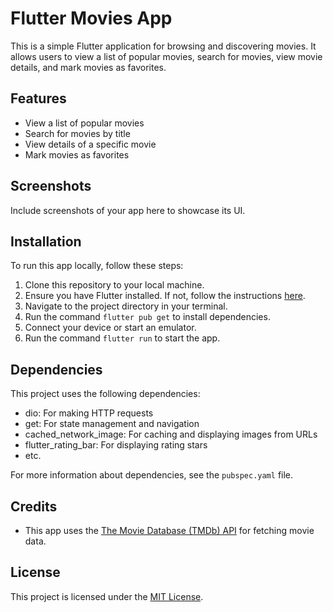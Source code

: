 # Flutter Movies App

This is a simple Flutter application for browsing and discovering movies. It allows users to view a list of popular movies, search for movies, view movie details, and mark movies as favorites.

## Features

- View a list of popular movies
- Search for movies by title
- View details of a specific movie
- Mark movies as favorites

## Screenshots

Include screenshots of your app here to showcase its UI.

## Installation

To run this app locally, follow these steps:

1. Clone this repository to your local machine.
2. Ensure you have Flutter installed. If not, follow the instructions [here](https://flutter.dev/docs/get-started/install).
3. Navigate to the project directory in your terminal.
4. Run the command `flutter pub get` to install dependencies.
5. Connect your device or start an emulator.
6. Run the command `flutter run` to start the app.

## Dependencies

This project uses the following dependencies:

- dio: For making HTTP requests
- get: For state management and navigation
- cached_network_image: For caching and displaying images from URLs
- flutter_rating_bar: For displaying rating stars
- etc.

For more information about dependencies, see the `pubspec.yaml` file.

## Credits

- This app uses the [The Movie Database (TMDb) API](https://www.themoviedb.org/documentation/api) for fetching movie data.


## License

This project is licensed under the [MIT License](LICENSE).
